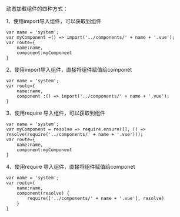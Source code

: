 动态加载组件的四种方式：

1、使用import导入组件，可以获取到组件
```
var name = 'system';
var myComponent =() => import('../components/' + name + '.vue');
var route={
    name:name,
    component:myComponent
}
```

2、使用import导入组件，直接将组件赋值给componet

```
var name = 'system';
var route={
    name:name,
    component :() => import('../components/' + name + '.vue');
}
```

3、使用require 导入组件，可以获取到组件

```
var name = 'system';
var myComponent = resolve => require.ensure([], () => resolve(require('../components/' + name + '.vue')));
var route={
    name:name,
    component:myComponent
}
```
4、使用require 导入组件，直接将组件赋值给componet

```
var name = 'system';
var route={
    name:name,
    component(resolve) {
		require(['../components/' + name + '.vue'], resolve)
	}
}
```

